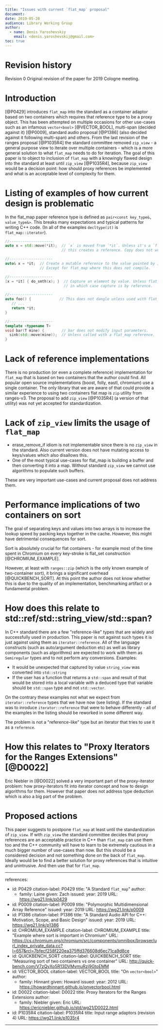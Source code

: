 ```yaml
---
title: "Issues with current `flat_map` proposal"
document:
date: 2019-05-20
audience: Library Working Group
author:
  - name: Denis Yaroshevskiy
    email: <denis.yaroshevskij@gmail.com>
toc: true
---
```


# Revision history

Revision 0
Original revision of the paper for 2019 Cologne meeting.

# Introduction

[@P0429] introduces `flat_map` into the standard as a container adaptor based on two containers which requires that reference type to be a proxy object. This has been attempted on multiple occasions for other use-cases such as an infamous `vector<bool>` [@VECTOR_BOOL], multi-span (decided against it) [@P0009], standard audio proposal [@P1386] (also decided against it following multi-span) and others.
From the last revision of the ranges proposal [@P1035R4] the standard committee removed `zip_view` - a general purpose view to iterate over multiple containers - which is a more general solution to what `flat_map` needs to do for iteration. The goal of this paper is to object to inclusion of `flat_map` with a knowingly flawed design into the standard at least until `zip_view` [@P1035R4], because `zip_view` would be a decision point: how should proxy references be implemented and what is an acceptable level of complexity for them.

# Listing of examples of how current design is problematic

In the flat_map paper reference type is defined as `pair<const key_type&, value_type&>`. This breaks many expectations and typical patterns for writing C++ code.
(In all of the examples `decltype(it)` is `flat_map::iterator`).

```cpp
//--------------------
auto x = std::move(*it);  // `x` is moved from `*it`. Unless it's a `flat_map` where
                          // this creates a reference. Copy does not work either.

//--------------------
auto& x = *it;  // Create a mutable reference to the value pointed by it.
                // Except for flat_map where this does not compile.

//--------------------
[x = *it] { do_smth(x); }  // Capture an element by value. Unless flat_map,
                           // in which case capture is by reference.

//--------------------
auto foo() {             // This does not dangle unless used with flat_map’s iterators.
   // ...
   return *it;
}

//--------------------
template <typename T>
void bar(T mine) {        // bar does not modify input parameters.
  sink(std::move(mine));  // Unless called with a flat_map reference.
}
```

# Lack of reference implementations

There is no production (or even a complete reference) implementation for `flat_map` that is based on two containers that the author could find.
All popular open source implementations (boost, folly, eastl, chromium) use a single container.
The only library that we are aware of that could provide a similar experience to using two containers flat map is `zip` utility from ranges-v3.
The proposal to add `zip_view` [@P1035R4] (a version of that utility) was not yet accepted for standardization.

# Lack of `zip_view` limits the usage of `flat_map`

* erase_remove_if idiom is not implementable since there is no `zip_view` in the standard. Also current version does not have mutating access to keys/values which also disallows this.
* One of the most typical use-cases for flat_map is building a buffer and then converting it into a map. Without standard `zip_view` we cannot use algorithms to populate such buffers.

These are very important use-cases and current proposal does not address them.

# Performance implications of two containers on sort

The goal of separating keys and values into two arrays is to increase the lookup speed by packing keys together in the cache. However, this might have detrimental consequences for sort.

Sort is absolutely crucial for flat containers - for example most of the time spent in Chromium on every key-stroke is flat_set construction [@CHROMIUM_EXAMPLE].

However, at least with `ranges::zip` (which is the only known example of two-container sort), it brings a significant overhead [@QUICKBENCH_SORT].
At this point the author does not know whether this is due to the quality of an implementation, benchmarking artifact or a fundamental problem.

# How does this relate to std::ref/std::string_view/std::span?

In C++ standard there are a few "reference-like" types that are widely and successfully used in production. This paper is not against such types it is just against using them as `iterator::reference`. All of the language constructs (such as auto/argument deduction etc) as well as library components (such as algorithms) are expected to work with them as `Semiregular` types and to not perform any conversions.
Examples:

* It would be unexpected that captured by value `string_view` was converted into `std::string`
* If the user has a function that returns a `std::span` and result of that would be stored into a local variable with a deduced type that variable should be `std::span` type and not `std::vector`.

On the contrary these examples not what we expect from `iterator::reference` types that we have now (see listing). If the standard was to inroduce `iterator::reference` that were to behave differently - all of the examples in the listing should be reworked in some different way.

The problem is not a "reference-like" type but an iterator that tries to use it as a `reference`.

# How this relates to "Proxy Iterators for the Ranges Extensions" [@D0022]

Eric Niebler in [@D0022] solved a very important part of the proxy-iterator problem: how proxy-iterators fit into iterator concept and how to design algorithms for them. However that paper does not address type deduction which is also a big part of the problem.

# Proposed actions

This paper suggests to postpone `flat_map` at least until the standardization of `zip_view`. If with `zip_view` the standard committee decides that proxy references are an acceptable practice in C++ than `flat_map` can use them too and the C++ community will have to learn to be extremely cautious in a much bigger number of use-cases than now. But this should be a considered decision and not something done on the back of `flat_map`.
Ideally would be to find a better solution for proxy references that is intuitive and unintrusive. And then use that for `flat_map`.

---
references:
  - id: P0429
    citation-label: P0429
    title: "A Standard `flat_map`"
    author:
      - family: Laine
        given: Zach
    issued:
      year: 2019
    URL: https://wg21.link/p0429
  - id: P0009
    citation-label: P0009
    title: "Polymorphic Multidimensional Array Reference"
    issued:
      year: 2019
    URL: https://wg21.link/p0009
  - id: P1386
    citation-label: P1386
    title: "A Standard Audio API for C++: Motivation, Scope, and Basic Design"
    issued:
      year: 2019
    URL: https://wg21.link/p1386
  - id: CHROMIUM_EXAMPLE
    citation-label: CHROMIUM_EXAMPLE
    title: "Example where sort is important in Chromium"
    URL: https://cs.chromium.org/chromium/src/components/omnibox/browser/url_index_private_data.cc?l=657&rcl=7bfecf258f220ea375ffd376608d6ec71ca9d8ce
  - id: QUICKBENCH_SORT
    citation-label: QUICKBENCH_SORT
    title: "Measuring sort of two containers vs one container"
    URL: http://quick-bench.com/V7zQvXo5R13DVMvmuRzj9GtoEMM
  - id: VECTOR_BOOL
    citation-label: VECTOR_BOOL
    title: "On `vector<bool>`"
    author:
      - family: Hinnant
        given: Howard
    issued:
      year: 2012
    URL: https://howardhinnant.github.io/onvectorbool.html
  - id: D0022
    citation-label: D0022
    title: Proxy Iterators for the Ranges Extensions
    author:
      - family: Niebler
        given: Eric
    URL: https://ericniebler.github.io/std/wg21/D0022.html
  - id: P1035R4
    citation-label: P1035R4
    title: Input range adaptors (revision 4)
    URL: https://wg21.link/p1035r4
---
